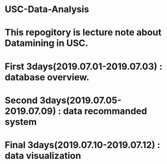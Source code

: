 # USC-Data-Analysis

# This repogitory is lecture note about Datamining in USC.

# First 3days(2019.07.01-2019.07.03) : database overview.

# Second 3days(2019.07.05-2019.07.09) : data recommanded system

# Final 3days(2019.07.10-2019.07.12) : data visualization

